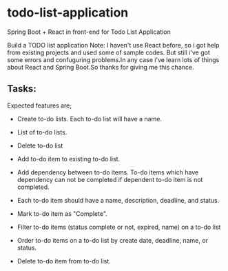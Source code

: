 # todo-list-application
Spring Boot + React in front-end for Todo List Application

Build a TODO list application
Note: I haven't use React before, so i got help from existing projects and used some of sample codes. But still i've got some errors and confuguring problems.In any case i've learn lots of things about React and Spring Boot.So thanks for giving me this chance.
 
## Tasks:
Expected features are;

- Create to-do lists. Each to-do list will have a name.

- List of to-do lists.

- Delete to-do list

- Add to-do item to existing to-do list.

- Add dependency between to-do items. To-do items which have dependency can not be completed if dependent to-do item is not completed.

- Each to-do item should have a name, description, deadline, and status.

- Mark to-do item as "Complete".

- Filter to-do items (status complete or not, expired, name) on a to-do list

- Order to-do items on a to-do list by create date, deadline, name, or status.

- Delete to-do item from to-do list.

 


 
